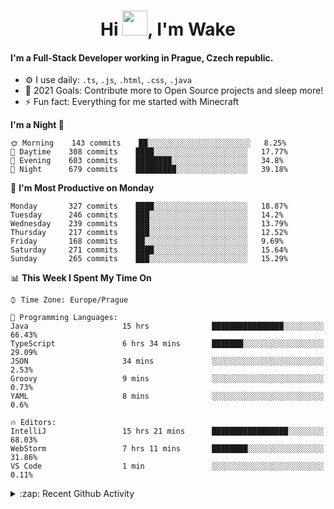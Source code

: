 <h1 align="center">Hi <img src="https://raw.githubusercontent.com/MrWakeCZ/MrWakeCZ/master/Hi.gif" width="40px" />, I'm Wake</h1>

#### I'm a Full-Stack Developer working in Prague, Czech republic.
- ⚙️ I use daily: `.ts`, `.js`, `.html`, `.css`, `.java`
- 🥅 2021 Goals: Contribute more to Open Source projects and sleep more!
- ⚡ Fun fact: Everything for me started with Minecraft

<!--START_SECTION:waka-->
**I'm a Night 🦉** 

```text
🌞 Morning    143 commits    ██░░░░░░░░░░░░░░░░░░░░░░░   8.25% 
🌆 Daytime    308 commits    ████░░░░░░░░░░░░░░░░░░░░░   17.77% 
🌃 Evening    603 commits    ████████░░░░░░░░░░░░░░░░░   34.8% 
🌙 Night      679 commits    █████████░░░░░░░░░░░░░░░░   39.18%

```
📅 **I'm Most Productive on Monday** 

```text
Monday       327 commits    ████░░░░░░░░░░░░░░░░░░░░░   18.87% 
Tuesday      246 commits    ███░░░░░░░░░░░░░░░░░░░░░░   14.2% 
Wednesday    239 commits    ███░░░░░░░░░░░░░░░░░░░░░░   13.79% 
Thursday     217 commits    ███░░░░░░░░░░░░░░░░░░░░░░   12.52% 
Friday       168 commits    ██░░░░░░░░░░░░░░░░░░░░░░░   9.69% 
Saturday     271 commits    ████░░░░░░░░░░░░░░░░░░░░░   15.64% 
Sunday       265 commits    ███░░░░░░░░░░░░░░░░░░░░░░   15.29%

```


📊 **This Week I Spent My Time On** 

```text
⌚︎ Time Zone: Europe/Prague

💬 Programming Languages: 
Java                     15 hrs              ████████████████░░░░░░░░░   66.43% 
TypeScript               6 hrs 34 mins       ███████░░░░░░░░░░░░░░░░░░   29.09% 
JSON                     34 mins             ░░░░░░░░░░░░░░░░░░░░░░░░░   2.53% 
Groovy                   9 mins              ░░░░░░░░░░░░░░░░░░░░░░░░░   0.73% 
YAML                     8 mins              ░░░░░░░░░░░░░░░░░░░░░░░░░   0.6%

🔥 Editors: 
IntelliJ                 15 hrs 21 mins      █████████████████░░░░░░░░   68.03% 
WebStorm                 7 hrs 11 mins       ████████░░░░░░░░░░░░░░░░░   31.86% 
VS Code                  1 min               ░░░░░░░░░░░░░░░░░░░░░░░░░   0.11%

```


<!--END_SECTION:waka-->

<details>
  <summary>:zap: Recent Github Activity</summary>

<!--START_SECTION:activity-->
1. ❌ Closed PR [#15](https://github.com/craftmania-cz/craftmanager/pull/15) in [craftmania-cz/craftmanager](https://github.com/craftmania-cz/craftmanager)
2. 🎉 Merged PR [#11](https://github.com/craftmania-cz/craftapi/pull/11) in [craftmania-cz/craftapi](https://github.com/craftmania-cz/craftapi)
3. 🎉 Merged PR [#89](https://github.com/waked-cz/corgi/pull/89) in [waked-cz/corgi](https://github.com/waked-cz/corgi)
4. 🎉 Merged PR [#2](https://github.com/craftmania-cz/craftcore/pull/2) in [craftmania-cz/craftcore](https://github.com/craftmania-cz/craftcore)
5. 🎉 Merged PR [#7](https://github.com/craftmania-cz/craftlobby/pull/7) in [craftmania-cz/craftlobby](https://github.com/craftmania-cz/craftlobby)
<!--END_SECTION:activity-->

</details>

